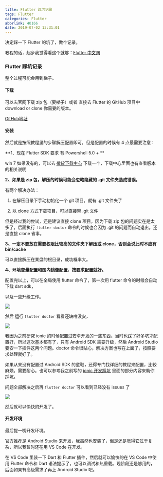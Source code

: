 ```yaml
---
title: Flutter 踩坑记录
tags: Flutter
categories: Flutter
abbrlink: 40166
date: 2019-07-02 13:31:01
---
```




决定踩一下 Flutter 的坑了，做个记录。

教程的话，起步我觉得看这个就够：[Flutter 中文网](https://flutterchina.club/)



### Flutter 踩坑记录

整个过程可能会用到梯子。



#### 下载

可以去官网下载 zip 包（要梯子）或者 直接去 Flutter 的 GitHub 项目中 download or clone 你需要的版本。

[GitHub地址](https://github.com/flutter/flutter)



#### 安装

然后就是按照教程里的步骤解压配置即可，但是配置的时候有 4 点最需要注意：



**1、现在 Flutter SDK 要求 有 Powershell 5.0 + **

win 7 如果没有的，可以去 [微软下载中心](https://docs.microsoft.com/zh-cn/powershell/scripting/install/installing-windows-powershell?view=powershell-6) 下载一个，下载中心里面也有查看版本的相关说明



**2、如果是 zip 包，解压的时候可能会忽略隐藏的 .git 文件夹造成错误。**

有两个解决办法：

1. 在解压目录下手动初始化一个 git 项目，就有 .git 文件夹了

2. 以 clone 方式下载项目，可以直接带 .git 文件

但是经过我的尝试，还是建议直接 clone 项目，因为下载 zip 包的问题实在是太多了，后面执行 `flutter doctor` 命令的时候也会因为 .git 的问题而自动退出，还是直接 clone 省事。



**3、一定不要放在需要权限比较高的文件夹下解压或 clone，否则会说此时不应有 bin/cache**

可以直接解压在某盘的根目录，成功概率大。



**4、环境变量配置和国内镜像配置，按要求配置就好。**



配置完以上，可以在全局使用 flutter 命令了，第一次用 flutter 命令的时候会自动下载 dart sdk，

以及一些升级工作。

![](http://image.tubbodetang.site/flutter_1_1.png)



然后 运行 `flutter doctor` 看看还缺啥没安，

![](http://image.tubbodetang.site/flutter_1_2.png)

我因为之前研究 ionic 的时候配置过安卓开发的一些东西，当时也踩了好多坑才配置好，所以这次基本都有了，只有 Android  SDK 需要升级，然后 Android Studio 要安一下插件这两个问题。doctor 命令很贴心，解决方案也写在上面了，按照要求处理就好了。

如果从来没有配置过 Android SDK 的童鞋，还得专门找详细的教程来配置，比较麻烦，需要耐心。也可以参考我之前写的 [ionic 开发踩坑]() 里面的部分内容来助你踩坑。



问题全部解决之后再  `flutter doctor`  可以看到已经没有 issues 了 

![](http://image.tubbodetang.site/flutter_1_3.png)

然后就可以愉快的开发了。



#### 开发环境

最后提一嘴开发环境。

官方推荐是 Android Studio 来开发，我虽然也安装了，但是还是觉得它过于复杂，所以我暂时还在用 VS Code 在开发。

在 VS Code 里装一下 Dart 和 Flutter 插件，然后就可以愉快的在 VS Code 中使用 Flutter 命令和 Dart 语法提示了，也可以调试和热重载。现阶段还是够用的，后面如果有高级需求了再上 Android Studio 吧。
